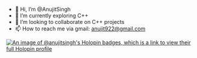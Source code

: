 - 👋 Hi, I’m @AnujitSingh
- 🌱 I’m currently exploring C++
- 💞️ I’m looking to collaborate on C++ projects
- 📫 How to reach me via gmail: anujit922@gmail.com 

[![An image of @anujitsingh's Holopin badges, which is a link to view their full Holopin profile](https://holopin.me/anujitsingh)](https://holopin.io/@anujitsingh)

<!---
AnujitSingh/AnujitSingh is a ✨ special ✨ repository because its `README.md` (this file) appears on your GitHub profile.
You can click the Preview link to take a look at your changes.
--->
